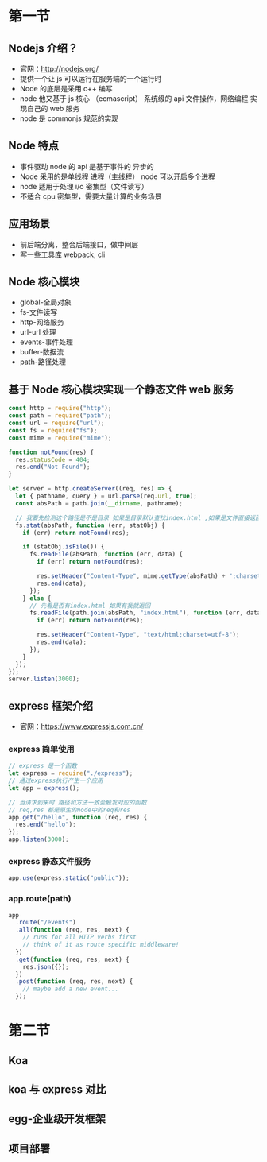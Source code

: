 # 第一节

## Nodejs 介绍？

- 官网：http://nodejs.org/
- 提供一个让 js 可以运行在服务端的一个运行时
- Node 的底层是采用 c++ 编写
- node 他又基于 js 核心 （ecmascript） 系统级的 api 文件操作，网络编程 实现自己的 web 服务
- node 是 commonjs 规范的实现

## Node 特点

- 事件驱动 node 的 api 是基于事件的 异步的
- Node 采用的是单线程 进程（主线程） node 可以开启多个进程
- node 适用于处理 i/o 密集型（文件读写）
- 不适合 cpu 密集型，需要大量计算的业务场景

## 应用场景

- 前后端分离，整合后端接口，做中间层
- 写一些工具库 webpack, cli

## Node 核心模块

- global-全局对象
- fs-文件读写
- http-网络服务
- url-url 处理
- events-事件处理
- buffer-数据流
- path-路径处理

## 基于 Node 核心模块实现一个静态文件 web 服务

```javascript
const http = require("http");
const path = require("path");
const url = require("url");
const fs = require("fs");
const mime = require("mime");

function notFound(res) {
  res.statusCode = 404;
  res.end("Not Found");
}

let server = http.createServer((req, res) => {
  let { pathname, query } = url.parse(req.url, true);
  const absPath = path.join(__dirname, pathname);

  // 我要先检测这个路径是不是目录 如果是目录默认查找index.html ,如果是文件直接返回
  fs.stat(absPath, function (err, statObj) {
    if (err) return notFound(res);

    if (statObj.isFile()) {
      fs.readFile(absPath, function (err, data) {
        if (err) return notFound(res);

        res.setHeader("Content-Type", mime.getType(absPath) + ";charset=utf-8");
        res.end(data);
      });
    } else {
      // 先看是否有index.html 如果有我就返回
      fs.readFile(path.join(absPath, "index.html"), function (err, data) {
        if (err) return notFound(res);

        res.setHeader("Content-Type", "text/html;charset=utf-8");
        res.end(data);
      });
    }
  });
});
server.listen(3000);
```

## express 框架介绍

- 官网：https://www.expressjs.com.cn/

### express 简单使用

```javascript
// express 是一个函数
let express = require("./express");
// 通过express执行产生一个应用
let app = express();

// 当请求到来时 路径和方法一致会触发对应的函数
// req,res 都是原生的node中的req和res
app.get("/hello", function (req, res) {
  res.end("hello");
});
app.listen(3000);
```

### express 静态文件服务

```javascript
app.use(express.static("public"));
```

### app.route(path)

```javascript
app
  .route("/events")
  .all(function (req, res, next) {
    // runs for all HTTP verbs first
    // think of it as route specific middleware!
  })
  .get(function (req, res, next) {
    res.json({});
  })
  .post(function (req, res, next) {
    // maybe add a new event...
  });
```

# 第二节

## Koa

## koa 与 express 对比

## egg-企业级开发框架

## 项目部署
